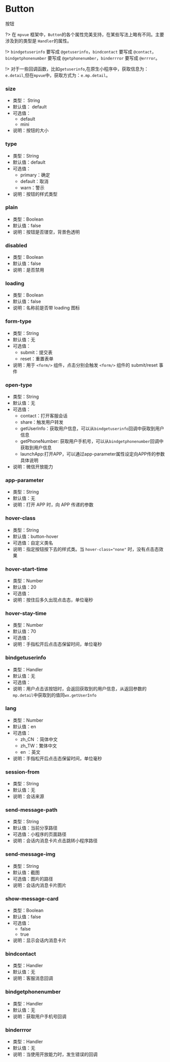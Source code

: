 # Button
按钮

?> 在 `mpvue` 框架中，`Button`的各个属性完美支持，在某些写法上略有不同。主要涉及到的类型是 `Handler`的属性。

!> `bindgetuserinfo` 要写成 `@getuserinfo`，`bindcontact` 要写成 `@contact`，`bindgetphonenumber` 要写成 `@getphonenumber`，`binderrror` 要写成 `@errror`。

!> 对于一些回调函数，比如`getuserinfo`,在原生小程序中，获取信息为：`e.detail`,但在`mpvue`中，获取方式为：`e.mp.detail`。
### size
* 类型： String
* 默认值： default
* 可选值：
    * default
    * mini
* 说明：按钮的大小

### type
* 类型：String
* 默认值：default
* 可选值：
    * primary：确定
    * default：取消
    * warn：警示
* 说明：按钮的样式类型

### plain
* 类型：Boolean
* 默认值：false
* 说明：按钮是否镂空，背景色透明

### disabled
* 类型：Boolean
* 默认值：false
* 说明：是否禁用

### loading
* 类型：Boolean
* 默认值：false
* 说明：名称前是否带 loading 图标

### form-type
* 类型：String
* 默认值：无
* 可选值：
    * submit：提交表
    * reset：重置表单
* 说明：用于 `<form/>` 组件，点击分别会触发 `<form/>` 组件的 submit/reset 事件

### open-type
* 类型：String
* 默认值：无
* 可选值：
    * contact：打开客服会话
    * share：触发用户转发
    * getUserInfo：获取用户信息，可以从`bindgetuserinfo`回调中获取到用户信息
    * getPhoneNumber: 获取用户手机号，可以从`bindgetphonenumber`回调中获取到用户信息
    * launchApp:打开APP，可以通过app-parameter属性设定向APP传的参数具体说明
* 说明：微信开放能力

### app-parameter
* 类型：String
* 默认值：无
* 说明：打开 APP 时，向 APP 传递的参数

### hover-class
* 类型：String
* 默认值：button-hover
* 可选值：自定义类名
* 说明：指定按钮按下去的样式类。当 `hover-class="none"` 时，没有点击态效果

### hover-start-time
* 类型：Number
* 默认值：20
* 可选值：
* 说明：按住后多久出现点击态，单位毫秒

### hover-stay-time
* 类型：Number
* 默认值：70
* 可选值：
* 说明：手指松开后点击态保留时间，单位毫秒

### bindgetuserinfo
* 类型：Handler
* 默认值：无
* 可选值：
* 说明：用户点击该按钮时，会返回获取到的用户信息，从返回参数的`mp.detail`中获取到的值同`wx.getUserInfo`

### lang
* 类型：Number
* 默认值：en
* 可选值：
    * zh_CN ：简体中文
    * zh_TW：繁体中文
    * en ：英文
* 说明：手指松开后点击态保留时间，单位毫秒

### session-from
* 类型：String
* 默认值：无
* 说明：会话来源

### send-message-path
* 类型：String
* 默认值：当前分享路径
* 可选值：小程序的页面路径
* 说明：会话内消息卡片点击跳转小程序路径

### send-message-img
* 类型：String
* 默认值：截图
* 可选值：图片的路径
* 说明：会话内消息卡片图片

### show-message-card
* 类型：Boolean
* 默认值：false
* 可选值：
    * false
    * true
* 说明：显示会话内消息卡片

### bindcontact
* 类型：Handler
* 默认值：无
* 说明：客服消息回调

### bindgetphonenumber
* 类型：Handler
* 默认值：无
* 说明：获取用户手机号回调

### binderrror
* 类型：Handler
* 默认值：无
* 说明：当使用开放能力时，发生错误的回调


